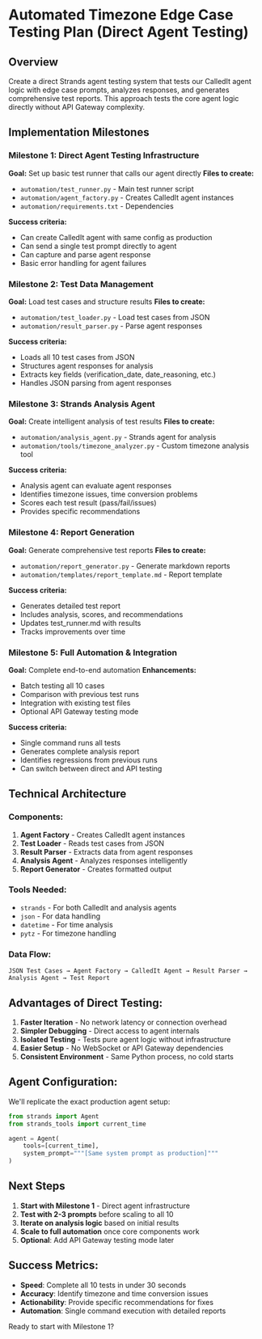 # Automated Timezone Edge Case Testing Plan (Direct Agent Testing)

## Overview
Create a direct Strands agent testing system that tests our CalledIt agent logic with edge case prompts, analyzes responses, and generates comprehensive test reports. This approach tests the core agent logic directly without API Gateway complexity.

## Implementation Milestones

### Milestone 1: Direct Agent Testing Infrastructure
**Goal:** Set up basic test runner that calls our agent directly
**Files to create:**
- `automation/test_runner.py` - Main test runner script
- `automation/agent_factory.py` - Creates CalledIt agent instances
- `automation/requirements.txt` - Dependencies

**Success criteria:**
- Can create CalledIt agent with same config as production
- Can send a single test prompt directly to agent
- Can capture and parse agent response
- Basic error handling for agent failures

### Milestone 2: Test Data Management
**Goal:** Load test cases and structure results
**Files to create:**
- `automation/test_loader.py` - Load test cases from JSON
- `automation/result_parser.py` - Parse agent responses

**Success criteria:**
- Loads all 10 test cases from JSON
- Structures agent responses for analysis
- Extracts key fields (verification_date, date_reasoning, etc.)
- Handles JSON parsing from agent responses

### Milestone 3: Strands Analysis Agent
**Goal:** Create intelligent analysis of test results
**Files to create:**
- `automation/analysis_agent.py` - Strands agent for analysis
- `automation/tools/timezone_analyzer.py` - Custom timezone analysis tool

**Success criteria:**
- Analysis agent can evaluate agent responses
- Identifies timezone issues, time conversion problems
- Scores each test result (pass/fail/issues)
- Provides specific recommendations

### Milestone 4: Report Generation
**Goal:** Generate comprehensive test reports
**Files to create:**
- `automation/report_generator.py` - Generate markdown reports
- `automation/templates/report_template.md` - Report template

**Success criteria:**
- Generates detailed test report
- Includes analysis, scores, and recommendations
- Updates test_runner.md with results
- Tracks improvements over time

### Milestone 5: Full Automation & Integration
**Goal:** Complete end-to-end automation
**Enhancements:**
- Batch testing all 10 cases
- Comparison with previous test runs
- Integration with existing test files
- Optional API Gateway testing mode

**Success criteria:**
- Single command runs all tests
- Generates complete analysis report
- Identifies regressions from previous runs
- Can switch between direct and API testing

## Technical Architecture

### Components:
1. **Agent Factory** - Creates CalledIt agent instances
2. **Test Loader** - Reads test cases from JSON
3. **Result Parser** - Extracts data from agent responses
4. **Analysis Agent** - Analyzes responses intelligently
5. **Report Generator** - Creates formatted output

### Tools Needed:
- `strands` - For both CalledIt and analysis agents
- `json` - For data handling
- `datetime` - For time analysis
- `pytz` - For timezone handling

### Data Flow:
```
JSON Test Cases → Agent Factory → CalledIt Agent → Result Parser → Analysis Agent → Test Report
```

## Advantages of Direct Testing:

1. **Faster Iteration** - No network latency or connection overhead
2. **Simpler Debugging** - Direct access to agent internals
3. **Isolated Testing** - Tests pure agent logic without infrastructure
4. **Easier Setup** - No WebSocket or API Gateway dependencies
5. **Consistent Environment** - Same Python process, no cold starts

## Agent Configuration:

We'll replicate the exact production agent setup:
```python
from strands import Agent
from strands_tools import current_time

agent = Agent(
    tools=[current_time],
    system_prompt="""[Same system prompt as production]"""
)
```

## Next Steps

1. **Start with Milestone 1** - Direct agent infrastructure
2. **Test with 2-3 prompts** before scaling to all 10
3. **Iterate on analysis logic** based on initial results
4. **Scale to full automation** once core components work
5. **Optional**: Add API Gateway testing mode later

## Success Metrics:

- **Speed**: Complete all 10 tests in under 30 seconds
- **Accuracy**: Identify timezone and time conversion issues
- **Actionability**: Provide specific recommendations for fixes
- **Automation**: Single command execution with detailed reports

Ready to start with Milestone 1?